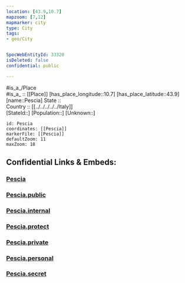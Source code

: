 ```yaml
---
location: [43.9,10.7] 
mapzoom: [7,12] 
mapmarker: city 
type: City
tags:
- geo/City


SpocWebEntityId: 33320
isDeleted: false
confidential: public

---
```

#is_a_/Place  
#is_a_ :: [[Place]] 
[has_place_longitude::10.7] 
[has_place_latitude::43.9] 
[name::Pescia] 
State ::  
Country :: [[../../../../../Italy]]  
[StateId::] 
[Population::] 
[Unknown::] 


```leaflet
id: Pescia
coordinates: [[Pescia]] 
markerFile: [[Pescia]] 
defaultZoom: 11 
maxZoom: 18
```


## Confidential Links & Embeds: 

### [Pescia](/_Standards/Earth/Continent/Europe/Europe~South/Italy/regions~Italy/Tuscany/Pistoia.Province/City/Pescia.md) 

### [Pescia.public](/_public/Earth/Continent/Europe/Europe~South/Italy/regions~Italy/Tuscany/Pistoia.Province/City/Pescia.public.md) 

### [Pescia.internal](/_internal/Earth/Continent/Europe/Europe~South/Italy/regions~Italy/Tuscany/Pistoia.Province/City/Pescia.internal.md) 

### [Pescia.protect](/_protect/Earth/Continent/Europe/Europe~South/Italy/regions~Italy/Tuscany/Pistoia.Province/City/Pescia.protect.md) 

### [Pescia.private](/_private/Earth/Continent/Europe/Europe~South/Italy/regions~Italy/Tuscany/Pistoia.Province/City/Pescia.private.md) 

### [Pescia.personal](/_personal/Earth/Continent/Europe/Europe~South/Italy/regions~Italy/Tuscany/Pistoia.Province/City/Pescia.personal.md) 

### [Pescia.secret](/_secret/Earth/Continent/Europe/Europe~South/Italy/regions~Italy/Tuscany/Pistoia.Province/City/Pescia.secret.md)


